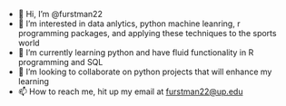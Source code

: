 - 👋 Hi, I’m @furstman22
- 👀 I’m interested in data anlytics, python machine leanring, r programming packages, and applying these techniques to the sports world
- 🌱 I’m currently learning python and have fluid functionality in R programming and SQL
- 💞️ I’m looking to collaborate on python projects that will enhance my learning
- 📫 How to reach me, hit up my email at furstman22@up.edu

<!---
furstman22/furstman22 is a ✨ special ✨ repository because its `README.md` (this file) appears on your GitHub profile.
You can click the Preview link to take a look at your changes.
--->
